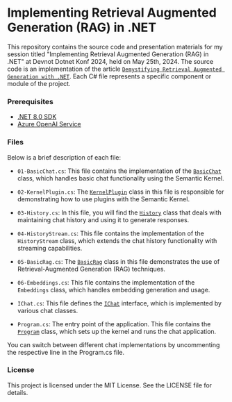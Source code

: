 # Implementing Retrieval Augmented Generation (RAG) in .NET

This repository contains the source code and presentation materials for my session titled "Implementing Retrieval Augmented Generation (RAG) in .NET" at Devnot Dotnet Konf 2024, held on May 25th, 2024. The source code is an implementation of the article [`Demystifying Retrieval Augmented Generation with .NET`](https://devblogs.microsoft.com/dotnet/demystifying-retrieval-augmented-generation-with-dotnet/). Each C# file represents a specific component or module of the project.

### Prerequisites

- [.NET 8.0 SDK](https://dotnet.microsoft.com/download/dotnet/8.0)
- [Azure OpenAI Service](https://azure.microsoft.com/en-gb/services/cognitive-services/openai-service/)

### Files

Below is a brief description of each file:

- `01-BasicChat.cs`: This file contains the implementation of the [`BasicChat`](src/RAGDemo/01-BasicChat.cs) class, which handles basic chat functionality using the Semantic Kernel.

- `02-KernelPlugin.cs`: The [`KernelPlugin`](src/RAGDemo/02-KernelPlugin.cs) class in this file is responsible for demonstrating how to use plugins with the Semantic Kernel.

- `03-History.cs`: In this file, you will find the [`History`](src/RAGDemo/03-History.cs) class that deals with maintaining chat history and using it to generate responses.

- `04-HistoryStream.cs`: This file contains the implementation of the `HistoryStream` class, which extends the chat history functionality with streaming capabilities.

- `05-BasicRag.cs`: The [`BasicRag`](src/RAGDemo/05-BasicRag.cs) class in this file demonstrates the use of Retrieval-Augmented Generation (RAG) techniques.

- `06-Embeddings.cs`: This file contains the implementation of the `Embeddings` class, which handles embedding generation and usage.

- `IChat.cs`: This file defines the [`IChat`](src/RAGDemo/IChat.cs) interface, which is implemented by various chat classes.

- `Program.cs`: The entry point of the application. This file contains the [`Program`](src/RAGDemo/Program.cs) class, which sets up the kernel and runs the chat application.

You can switch between different chat implementations by uncommenting the respective line in the Program.cs file.

### License
This project is licensed under the MIT License. See the LICENSE file for details.